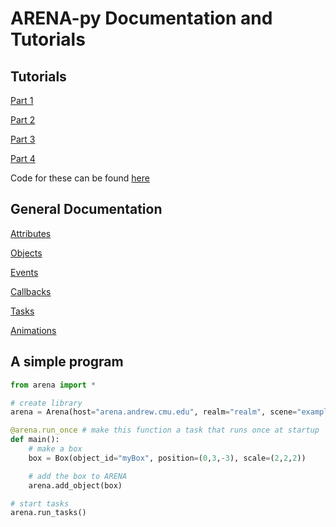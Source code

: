 # ARENA-py Documentation and Tutorials

## Tutorials
[Part 1](beginner.md)

[Part 2](intermediate.md)

[Part 3](novice.md)

[Part 4](advanced.md)

Code for these can be found [here](../examples/tutorial)

## General Documentation
[Attributes](attributes.md)

[Objects](objects.md)

[Events](events.md)

[Callbacks](callbacks.md)

[Tasks](tasks.md)

[Animations](animations.md)

## A simple program

```python
from arena import *

# create library
arena = Arena(host="arena.andrew.cmu.edu", realm="realm", scene="example")

@arena.run_once # make this function a task that runs once at startup
def main():
    # make a box
    box = Box(object_id="myBox", position=(0,3,-3), scale=(2,2,2))

    # add the box to ARENA
    arena.add_object(box)

# start tasks
arena.run_tasks()
```
